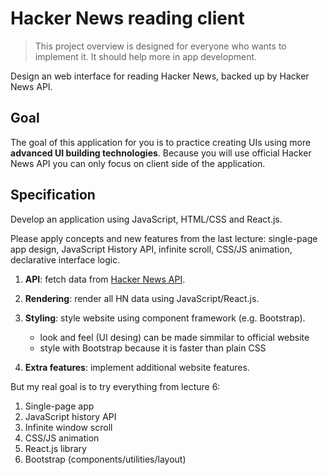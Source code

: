# Hacker News reading client

> This project overview is designed for everyone who wants to implement it. It should help more in app development.

Design an web interface for reading Hacker News, backed up by Hacker News API.

## Goal

The goal of this application for you is to practice creating UIs using more **advanced UI building technologies**. Because you will use official Hacker News API you can only focus on client side of the application.

## Specification

Develop an application using JavaScript, HTML/CSS and React.js.

Please apply concepts and new features from the last lecture: single-page app design, JavaScript History API, infinite scroll, CSS/JS animation, declarative interface logic.

1. **API**: fetch data from [Hacker News API](https://github.com/HackerNews/API).

2. **Rendering**: render all HN data using JavaScript/React.js.

3. **Styling**: style website using component framework (e.g. Bootstrap).
    - look and feel (UI desing) can be made simmilar to official website
    - style with Bootstrap because it is faster than plain CSS

4. **Extra features**: implement additional website features.

But my real goal is to try everything from lecture 6:
1. Single-page app
2. JavaScript history API
3. Infinite window scroll
4. CSS/JS animation
5. React.js library
6. Bootstrap (components/utilities/layout)